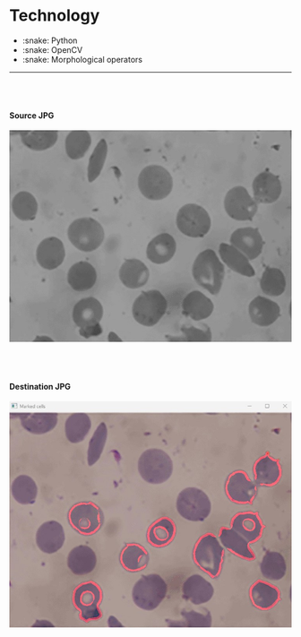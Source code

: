 <br><br>
<h1>Technology</h1>
<ul>
<li> :snake: Python </li>
  <li> :snake: OpenCV </li>
  <li> :snake: Morphological operators </li>
</ul>

<hr><br><br>
<h4> Source JPG </h4>

![cells.jpg](https://github.com/SeymaAtmaca/Image_Processing_with_Morphological_Operators/blob/main/img/cells.jpg)



<br><br>
<h4> Destination JPG </h4>

![marked_cells.jpg](https://github.com/SeymaAtmaca/Image_Processing_with_Morphological_Operators/blob/main/img/marked_cells.jpg)
